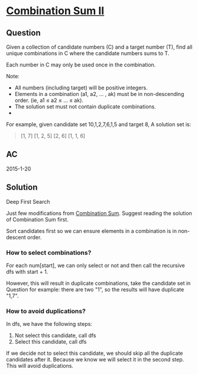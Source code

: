 # [Combination Sum II](https://oj.leetcode.com/problems/combination-sum-ii/)

## Question
Given a collection of candidate numbers (C) and a target number (T), find all unique combinations in C where the candidate numbers sums to T.

Each number in C may only be used once in the combination.

Note:
  - All numbers (including target) will be positive integers.
  - Elements in a combination (a1, a2, … , ak) must be in non-descending order. (ie, a1 ≤ a2 ≤ … ≤ ak).
  - The solution set must not contain duplicate combinations.
  - 
For example, given candidate set 10,1,2,7,6,1,5 and target 8, 
A solution set is: 
>[1, 7] 
[1, 2, 5] 
[2, 6] 
[1, 1, 6]
## AC
2015-1-20

## Solution

Deep First Search

Just few modifications from [Combination Sum](https://oj.leetcode.com/problems/combination-sum/). Suggest reading the solution of Combination Sum first.

Sort candidates first so we can ensure elements in a combination is in non-descent order.

### How to select combinations?

For each num[start], we can only select or not and then call the recursive dfs with start + 1.

However, this will result in duplicate combinations, take the candidate set in Question for example: there are two "1", so the results will have duplicate "1,7".

### How to avoid duplications?

In dfs, we have the following steps:

1. Not select this candidate, call dfs
2. Select this candidate, call dfs

If we decide not to select this candidate, we should skip all the duplicate candidates after it. Because we know we will select it in the second step. This will avoid duplications.